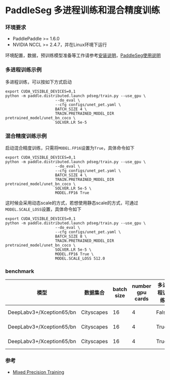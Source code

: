 # PaddleSeg 多进程训练和混合精度训练

### 环境要求
* PaddlePaddle >= 1.6.0
* NVIDIA NCCL >= 2.4.7，并在Linux环境下运行

环境配置，数据，预训练模型准备等工作请参考[安装说明](./installation.md)，[PaddleSeg使用说明](./usage.md)

### 多进程训练示例

多进程训练，可以按如下方式启动
```
export CUDA_VISIBLE_DEVICES=0,1
python -m paddle.distributed.launch pdseg/train.py --use_gpu \
                      --do_eval \
                      --cfg configs/unet_pet.yaml \
                      BATCH_SIZE 4 \
                      TRAIN.PRETRAINED_MODEL_DIR pretrained_model/unet_bn_coco \
                      SOLVER.LR 5e-5 
```

### 混合精度训练示例

启动混合精度训练，只需将```MODEL.FP16```设置为```True```，具体命令如下
```
export CUDA_VISIBLE_DEVICES=0,1
python -m paddle.distributed.launch pdseg/train.py --use_gpu \
                      --do_eval \
                      --cfg configs/unet_pet.yaml \
                      BATCH_SIZE 4 \
                      TRAIN.PRETRAINED_MODEL_DIR pretrained_model/unet_bn_coco \
                      SOLVER.LR 5e-5 \
                      MODEL.FP16 True
```
这时候会采用动态scale的方式，若想使用静态scale的方式，可通过```MODEL.SCALE_LOSS```设置，具体命令如下

```
export CUDA_VISIBLE_DEVICES=0,1
python -m paddle.distributed.launch pdseg/train.py --use_gpu \
                      --do_eval \
                      --cfg configs/unet_pet.yaml \
                      BATCH_SIZE 8 \
                      TRAIN.PRETRAINED_MODEL_DIR pretrained_model/unet_bn_coco \
                      SOLVER.LR 5e-5 \
                      MODEL.FP16 True \
                      MODEL.SCALE_LOSS 512.0
```


### benchmark

| 模型 | 数据集合 | batch size | number gpu cards | 多进程训练 | 混合精度训练 | 显存占用 | 速度(image/s) | mIoU on val |
|---|---|---|---|---|---|---|---|---|
| DeepLabv3+/Xception65/bn | Cityscapes | 16 | 4 | False | False | 15612 MiB | 17.27 | 79.20 |
| DeepLabv3+/Xception65/bn | Cityscapes | 16 | 4 | True | False | 15612 MiB | 19.80 | 78.90 |
| DeepLabv3+/Xception65/bn | Cityscapes | 16 | 4 | True | True | 14922 MiB | 25.84 |79.06|


### 参考

- [Mixed Precision Training](https://arxiv.org/abs/1710.03740)

